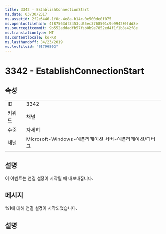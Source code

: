 ```yaml
---
title: 3342 - EstablishConnectionStart
ms.date: 03/30/2017
ms.assetid: 2f2e3446-1f0c-4e8a-b14c-0e500de0f075
ms.openlocfilehash: 4f87563df3453cd25ec3768501c9e994280fdd8e
ms.sourcegitcommit: 9b552addadfb57fab0b9e7852ed4f1f1b8a42f8e
ms.translationtype: MT
ms.contentlocale: ko-KR
ms.lasthandoff: 04/23/2019
ms.locfileid: "61796502"
---
```

# <a name="3342---establishconnectionstart"></a>3342 - EstablishConnectionStart
## <a name="properties"></a>속성  
  
|||  
|-|-|  
|ID|3342|  
|키워드|채널|  
|수준|자세히|  
|채널|Microsoft-Windows-애플리케이션 서버-애플리케이션/디버그|  
  
## <a name="description"></a>설명  
 이 이벤트는 연결 설정이 시작될 때 내보내집니다.  
  
## <a name="message"></a>메시지  
 %1에 대해 연결 설정이 시작되었습니다.  
  
## <a name="details"></a>설명
